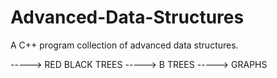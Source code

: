 Advanced-Data-Structures
========================

A C++ program collection of advanced data structures.

-----> RED BLACK TREES
-----> B TREES
-----> GRAPHS
